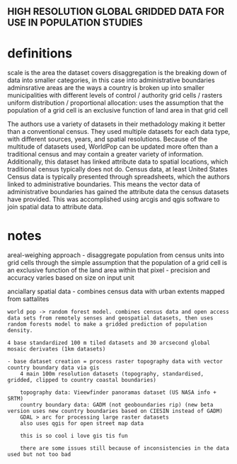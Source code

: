 
## HIGH RESOLUTION GLOBAL GRIDDED DATA FOR USE IN POPULATION STUDIES

# definitions
scale is the area the dataset covers
disaggregation is the breaking down of data into smaller categories, in this case into administrative boundaries
adminsrative areas are the ways a country is broken up into smaller municipalities with different levels of control / authority
grid cells / rasters
uniform distribution / proportional allocation: uses the assumption that the population of a grid cell is an exclusive function of land area in that grid cell

The authors use a variety of datasets in their methadology making it better than a conventional census. They used multiple datasets for each data type, with 
different sources, years, and spatial resolutions.
Because of the multitude of datasets used, WorldPop can be updated more often than a traditional census and may contain a greater variety of information. 
Additionally, this dataset has linked attribute data to spatial locations, which traditional census typically does not do. Census data, at least United States
Census data is typically presented through spreadsheets, which the authors linked to administrative boundaries. This means the vector data of administrative 
boundaries has gained the attribute data the census datasets have provided.
This was accomplished using arcgis and qgis software to join spatial data to attribute data. 



# notes
areal-weighing approach
    - disaggregate population from census units into grid cells through the simple assumption that the population of a grid cell is an exclusive function of the land area within that pixel
    - precision and accuracy varies based on size on input unit
    
anciallary spatial data 
    - combines census data with urban extents mapped from sattalites
    
    world pop -> random forest model. combines census data and open access data sets from remotely senses and geospatial datasets, then uses random forests model to make a gridded prediction of population density. 
    
    4 base standardized 100 m tiled datasets and 30 arcsecond global mosaic derivates (1km datasets)
    
    - base dataset creation = process raster topography data with vector country boundary data via gis
        4 main 100m resolution datasets (topography, standardised, gridded, clipped to country coastal boundaries)
        
        topography data: Vieewfinder panoramas dataset (US NASA info + SRTM)
        country boundary data: GADM (not geoboundaries rip) (new beta version uses new country boundaries based on CIESIN instead of GADM)
        GDAL > arc for processing large raster datasets
        also uses qgis for open street map data
        
        this is so cool i love gis tis fun
        
        there are some issues still because of inconsistencies in the data used but not too bad
        
